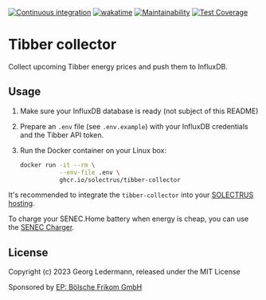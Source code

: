 [![Continuous integration](https://github.com/solectrus/tibber-collector/actions/workflows/push.yml/badge.svg)](https://github.com/solectrus/tibber-collector/actions/workflows/push.yml)
[![wakatime](https://wakatime.com/badge/user/697af4f5-617a-446d-ba58-407e7f3e0243/project/018c1bd2-0182-4fb4-a801-4bdd567f1a76.svg)](https://wakatime.com/badge/user/697af4f5-617a-446d-ba58-407e7f3e0243/project/018c1bd2-0182-4fb4-a801-4bdd567f1a76)
[![Maintainability](https://api.codeclimate.com/v1/badges/1b392dc7af3b0b5cb57d/maintainability)](https://codeclimate.com/repos/6572cf994f3c7e5e3e355636/maintainability)
[![Test Coverage](https://api.codeclimate.com/v1/badges/1b392dc7af3b0b5cb57d/test_coverage)](https://codeclimate.com/repos/6572cf994f3c7e5e3e355636/test_coverage)

# Tibber collector

Collect upcoming Tibber energy prices and push them to InfluxDB.

## Usage

1. Make sure your InfluxDB database is ready (not subject of this README)

2. Prepare an `.env` file (see `.env.example`) with your InfluxDB credentials and the Tibber API token.

3. Run the Docker container on your Linux box:

   ```bash
   docker run -it --rm \
              --env-file .env \
              ghcr.io/solectrus/tibber-collector
   ```

It's recommended to integrate the `tibber-collector` into your [SOLECTRUS hosting](https://github.com/solectrus/hosting).

To charge your SENEC.Home battery when energy is cheap, you can use the [SENEC Charger](https://github.com/solectrus/senec-charger).

## License

Copyright (c) 2023 Georg Ledermann, released under the MIT License

Sponsored by [EP: Bölsche Frikom GmbH](https://www.ep.de/boelsche)
